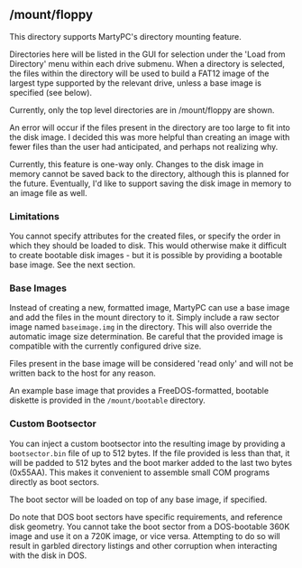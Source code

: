 ## /mount/floppy

This directory supports MartyPC's directory mounting feature. 

Directories here will be listed in the GUI for selection under the 'Load from Directory' menu within each drive submenu.
When a directory is selected, the files within the directory will be used to build a FAT12 image of the largest type 
supported by the relevant drive, unless a base image is specified (see below).

Currently, only the top level directories are in /mount/floppy are shown. 

An error will occur if the files present in the directory are too large to fit into the disk image. I decided this was 
more helpful than creating an image with fewer files than the user had anticipated, and perhaps not realizing why.

Currently, this feature is one-way only.  Changes to the disk image in memory cannot be saved back to the directory, 
although this is planned for the future. Eventually, I'd like to support saving the disk image in memory to an image 
file as well.

### Limitations

You cannot specify attributes for the created files, or specify the order in which they should be loaded to disk. This 
would otherwise make it difficult to create bootable disk images - but it is possible by providing a bootable base 
image. See the next section.

### Base Images

Instead of creating a new, formatted image, MartyPC can use a base image and add the files in the mount directory to it. 
Simply include a raw sector image named `baseimage.img` in the directory. This will also override the automatic image 
size determination. Be careful that the provided image is compatible with the currently configured drive size.

Files present in the base image will be considered 'read only' and will not be written back to the host for any reason.

An example base image that provides a FreeDOS-formatted, bootable diskette is provided in the `/mount/bootable` directory.

### Custom Bootsector

You can inject a custom bootsector into the resulting image by providing a `bootsector.bin` file of up to 512 bytes. 
If the file provided is less than that, it will be padded to 512 bytes and the boot marker added to the last two bytes 
(0x55AA). This makes it convenient to assemble small COM programs directly as boot sectors.

The boot sector will be loaded on top of any base image, if specified. 

Do note that DOS boot sectors have specific requirements, and reference disk geometry. You cannot take the boot sector
from a DOS-bootable 360K image and use it on a 720K image, or vice versa. Attempting to do so will result in garbled
directory listings and other corruption when interacting with the disk in DOS.










